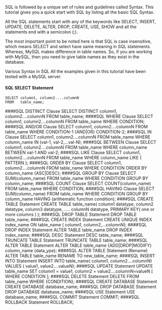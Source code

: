SQL is followed by a unique set of rules and guidelines called Syntax. This tutorial gives you a quick start with SQL by listing all the basic SQL Syntax.

All the SQL statements start with any of the keywords like SELECT, INSERT, UPDATE, DELETE, ALTER, DROP, CREATE, USE, SHOW and all the statements end with a semicolon (;).

The most important point to be noted here is that SQL is case insensitive, which means SELECT and select have same meaning in SQL statements. Whereas, MySQL makes difference in table names. So, if you are working with MySQL, then you need to give table names as they exist in the database.

Various Syntax in SQL
All the examples given in this tutorial have been tested with a MySQL server.
#### SQL SELECT Statement
    SELECT column1, column2....columnN
    FROM   table_name;
####SQL DISTINCT Clause
    SELECT DISTINCT column1, column2....columnN
    FROM   table_name;
####SQL WHERE Clause
    SELECT column1, column2....columnN
    FROM   table_name
    WHERE  CONDITION;
####SQL AND/OR Clause
    SELECT column1, column2....columnN
    FROM   table_name
    WHERE  CONDITION-1 {AND|OR} CONDITION-2;
####SQL IN Clause
    SELECT column1, column2....columnN
    FROM   table_name
    WHERE  column_name IN (val-1, val-2,...val-N);
####SQL BETWEEN Clause
    SELECT column1, column2....columnN
    FROM   table_name
    WHERE  column_name BETWEEN val-1 AND val-2;
####SQL LIKE Clause
    SELECT column1, column2....columnN
    FROM   table_name
    WHERE  column_name LIKE { PATTERN };
####SQL ORDER BY Clause
    SELECT column1, column2....columnN
    FROM   table_name
    WHERE  CONDITION
    ORDER BY column_name {ASC|DESC};
####SQL GROUP BY Clause
    SELECT SUM(column_name)
    FROM   table_name
    WHERE  CONDITION
    GROUP BY column_name;
####SQL COUNT Clause
    SELECT COUNT(column_name)
    FROM   table_name
    WHERE  CONDITION;
####SQL HAVING Clause
    SELECT SUM(column_name)
    FROM   table_name
    WHERE  CONDITION
    GROUP BY column_name
    HAVING (arithematic function condition);
####SQL CREATE TABLE Statement
    CREATE TABLE table_name(
    column1 datatype,
    column2 datatype,
    column3 datatype,
    .....
    columnN datatype,
    PRIMARY KEY( one or more columns )
    );
####SQL DROP TABLE Statement
    DROP TABLE table_name;
####SQL CREATE INDEX Statement
    CREATE UNIQUE INDEX index_name
    ON table_name ( column1, column2,...columnN);
####SQL DROP INDEX Statement
    ALTER TABLE table_name
    DROP INDEX index_name;
####SQL DESC Statement
    DESC table_name;
####SQL TRUNCATE TABLE Statement
    TRUNCATE TABLE table_name;
####SQL ALTER TABLE Statement
    ALTER TABLE table_name {ADD|DROP|MODIFY} column_name {data_ype};
####SQL ALTER TABLE Statement (Rename)
    ALTER TABLE table_name RENAME TO new_table_name;
####SQL INSERT INTO Statement
    INSERT INTO table_name( column1, column2....columnN)
    VALUES ( value1, value2....valueN);
####SQL UPDATE Statement
    UPDATE table_name
    SET column1 = value1, column2 = value2....columnN=valueN
    [ WHERE  CONDITION ];
####SQL DELETE Statement
    DELETE FROM table_name
    WHERE  {CONDITION};
####SQL CREATE DATABASE Statement
    CREATE DATABASE database_name;
####SQL DROP DATABASE Statement
    DROP DATABASE database_name;
####SQL USE Statement
    USE database_name;
####SQL COMMIT Statement
    COMMIT;
####SQL ROLLBACK Statement
    ROLLBACK;
